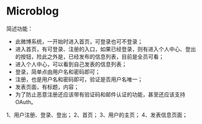 # Microblog

简述功能：
* 此微博系统，一开始时进入首页，可登录也可不登录；
* 进入首页，有可登录、注册的入口，如果已经登录，则有进入个人中心、登出的按钮，险此之外是，已经发布的信息列表，目前是全员可看；
* 进入个人中心，可以看到自己发表的信息列表；
* 登录，简单点由用户名和密码即可；
* 注册，也是用户名和密码即可，验证是否用户名唯一；
* 发表页面，有标题，内容；
* 为了防止恶意注册还应该带有验证码和邮件认证的功能，甚至还应该支持OAuth。

1、用户注册、登录、登出；
2、首页；
3、用户的主页；
4、发表信息页面；

